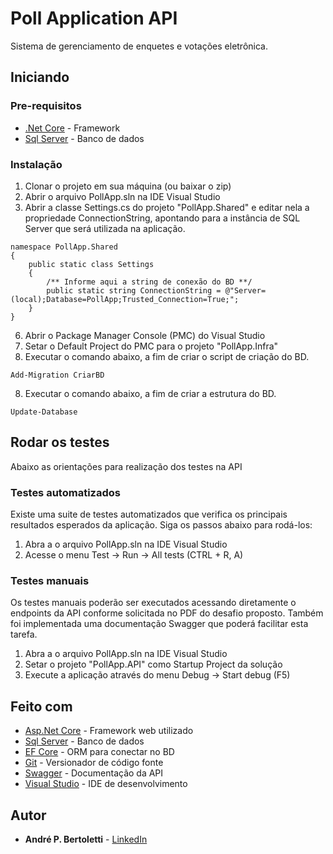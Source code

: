 
# Poll Application API

Sistema de gerenciamento de enquetes e votações eletrônica.

## Iniciando

### Pre-requisitos

* [.Net Core](https://www.microsoft.com/net/download) - Framework 
* [Sql Server](https://www.microsoft.com/pt-br/sql-server/sql-server-downloads) - Banco de dados

### Instalação

 1. Clonar o projeto em sua máquina (ou baixar o zip)
 2. Abrir o arquivo PollApp.sln na IDE Visual Studio 
 4. Abrir a classe Settings.cs do projeto "PollApp.Shared" e editar nela a propriedade ConnectionString, apontando para a instância de SQL Server que será utilizada na aplicação.
```
namespace PollApp.Shared
{
    public static class Settings
    {
        /** Informe aqui a string de conexão do BD **/
        public static string ConnectionString = @"Server=(local);Database=PollApp;Trusted_Connection=True;";
    }
}
```
 
 6. Abrir o Package Manager Console (PMC) do Visual Studio
 7. Setar o Default Project do PMC para o projeto "PollApp.Infra" 
 8. Executar o comando abaixo, a fim de criar o script de criação do BD.
```
Add-Migration CriarBD
```
 8. Executar o comando abaixo, a fim de criar a estrutura do BD.
```
Update-Database
```
 
 
## Rodar os testes

Abaixo as orientações para realização dos testes na API

### Testes automatizados
Existe uma suite de testes automatizados que verifica os principais resultados esperados da aplicação. Siga os passos abaixo para rodá-los:

 1. Abra a o arquivo PollApp.sln na IDE Visual Studio 
 2. Acesse o menu Test -> Run -> All tests (CTRL + R, A)

### Testes manuais
Os testes manuais poderão ser executados acessando diretamente o endpoints da API conforme solicitada no PDF do desafio proposto. Também foi implementada uma documentação Swagger que poderá facilitar esta tarefa.

1. Abra a o arquivo PollApp.sln na IDE Visual Studio 
2. Setar o projeto "PollApp.API" como Startup Project da solução
3. Execute a aplicação através do menu Debug -> Start debug (F5)


## Feito com

* [Asp.Net Core](https://docs.microsoft.com/pt-br/aspnet/core/?view=aspnetcore-2.1) - Framework web utilizado
* [Sql Server](https://www.microsoft.com/pt-br/sql-server/sql-server-downloads) - Banco de dados
* [EF Core](https://docs.microsoft.com/pt-br/ef/core/) - ORM para conectar no BD
* [Git](https://git-scm.com/) - Versionador de código fonte
* [Swagger](https://swagger.io/) - Documentação da API
* [Visual Studio](https://visualstudio.microsoft.com/) - IDE de desenvolvimento


## Autor

* **André P. Bertoletti** - [LinkedIn](https://www.linkedin.com/in/apbertoletti)

